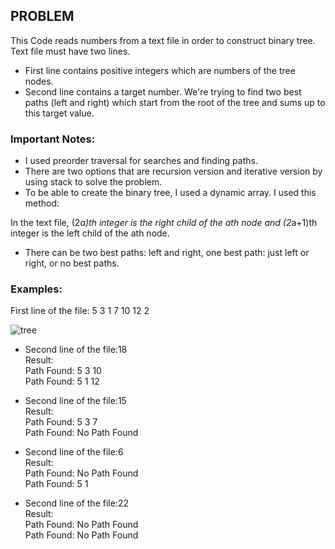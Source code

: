 ## PROBLEM
This Code reads numbers from a text file in order to construct binary tree. Text file must have two lines. 
*	First line contains positive integers which are numbers of the tree nodes. 
*	Second line contains a target number.
We're trying to find two best paths (left and right) which start from the root of the tree and sums up to this target value.

### Important Notes:
*	I used preorder traversal for searches and finding paths.
*	There are two options that are recursion version and iterative version by using stack to solve the problem. 
*	To be able to create the binary tree, I used a dynamic array. I used this method:

In the text file, (2*a)th integer is the right child of the ath  node and (2*a+1)th integer is the left child of the ath node.
*	There can be two best paths: left and right, one best path: just left or right, or no best paths.

### Examples:

First line of the file: 5 3 1 7 10 12 2

![tree](https://user-images.githubusercontent.com/43931498/51431815-ac5a6c00-1c71-11e9-8caf-a2a2dbb25e3b.png)

* Second line of the file:18  
Result:  
Path Found: 5 3 10  
Path Found: 5 1 12  

* Second line of the file:15  
Result:  
Path Found: 5 3 7  
Path Found: No Path Found  
 
* Second line of the file:6  
Result:  
Path Found: No Path Found  
Path Found: 5 1   

* Second line of the file:22  
Result:  
Path Found: No Path Found  
Path Found: No Path Found  
